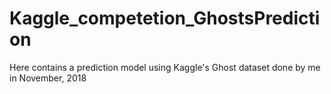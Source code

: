 # Kaggle_competetion_GhostsPrediction
Here contains a prediction model using Kaggle's Ghost dataset done by me in November, 2018
